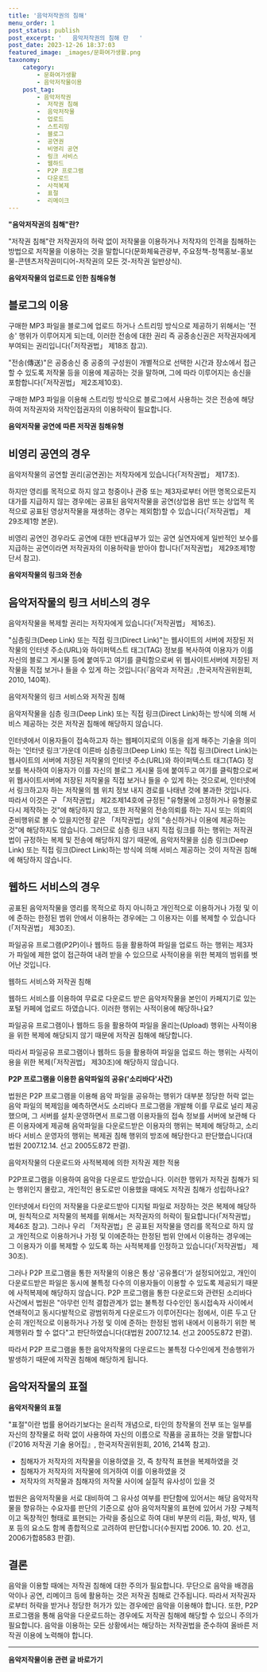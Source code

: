 ```yaml
---
title: '음악저작권의 침해'
menu_order: 1
post_status: publish
post_excerpt: '   음악저작권의 침해 란   '
post_date: 2023-12-26 18:37:03
featured_image: _images/문화여가생활.png
taxonomy:
    category:
        - 문화여가생활
        - 음악저작물이용
    post_tag:
        - 음악저작권
        -  저작권 침해
        -  음악저작물
        -  업로드
        -  스트리밍
        -  블로그
        -  공연권
        -  비영리 공연
        -  링크 서비스
        -  웹하드
        -  P2P 프로그램
        -  다운로드
        -  사적복제
        -  표절
        -  리메이크
---
```



**"음악저작권의 침해"란?**

"저작권 침해"란 저작권자의 허락 없이 저작물을 이용하거나 저작자의 인격을 침해하는 방법으로 저작물을 이용하는 것을 말합니다(문화체육관광부, 주요정책-청책홍보-홍보물-콘텐츠저작권미디어-저작권의 모든 것-저작권 일반상식). 

**음악저작물의 업로드로 인한 침해유형**

## 블로그의 이용

구매한 MP3 파일을 블로그에 업로드 하거나 스트리밍 방식으로 제공하기 위해서는 '전송' 행위가 이루어지게 되는데, 이러한 전송에 대한 권리 즉 공중송신권은 저작권자에게 부여되는 권리입니다(「저작권법」 제18조 참고).

"전송(傳送)"은 공중송신 중 공중의 구성원이 개별적으로 선택한 시간과 장소에서 접근할 수 있도록 저작물 등을 이용에 제공하는 것을 말하며, 그에 따라 이루어지는 송신을 포함합니다(「저작권법」 제2조제10호).

구매한 MP3 파일을 이용해 스트리밍 방식으로 블로그에서 사용하는 것은 전송에 해당하여 저작권자와 저작인접권자의 이용허락이 필요합니다.

**음악저작물 공연에 따른 저작권 침해유형**

## 비영리 공연의 경우

음악저작물의 공연할 권리(공연권)는 저작자에게 있습니다(「저작권법」 제17조).

하지만 영리를 목적으로 하지 않고 청중이나 관중 또는 제3자로부터 어떤 명목으로든지 대가를 지급하지 않는 경우에는 공표된 음악저작물을 공연(상업용 음반 또는 상업적 목적으로 공표된 영상저작물을 재생하는 경우는 제외함)할 수 있습니다(「저작권법」 제29조제1항 본문).

비영리 공연인 경우라도 공연에 대한 반대급부가 있는 공연 실연자에게 일반적인 보수를 지급하는 공연이라면 저작권자의 이용허락을 받아야 합니다(「저작권법」 제29조제1항 단서 참고).

**음악저작물의 링크와 전송**

## 음악저작물의 링크 서비스의 경우

음악저작물을 복제할 권리는 저작자에게 있습니다(「저작권법」 제16조).

"심층링크(Deep Link) 또는 직접 링크(Direct Link)"는 웹사이트의 서버에 저장된 저작물의 인터넷 주소(URL)와 하이퍼텍스트 태그(TAG) 정보를 복사하여 이용자가 이를 자신의 블로그 게시물 등에 붙여두고 여기를 클릭함으로써 위 웹사이트서버에 저장된 저작물을 직접 보거나 들을 수 있게 하는 것입니다(『음악과 저작권』,한국저작권위원회, 2010, 140쪽).

음악저작물의 링크 서비스와 저작권 침해

음악저작물을 심층 링크(Deep Link) 또는 직접 링크(Direct Link)하는 방식에 의해 서비스 제공하는 것은 저작권 침해에 해당하지 않습니다.

인터넷에서 이용자들이 접속하고자 하는 웹페이지로의 이동을 쉽게 해주는 기술을 의미하는 '인터넷 링크'가운데 이른바 심층링크(Deep Link) 또는 직접 링크(Direct Link)는 웹사이트의 서버에 저장된 저작물의 인터넷 주소(URL)와 하이퍼텍스트 태그(TAG) 정보를 복사하여 이용자가 이를 자신의 블로그 게시물 등에 붙여두고 여기를 클릭함으로써 위 웹사이트서버에 저장된 저작물을 직접 보거나 들을 수 있게 하는 것으로써, 인터넷에서 링크하고자 하는 저작물의 웹 위치 정보 내지 경로를 나태낸 것에 불과한 것입니다. 따라서 이것은 구 「저작권법」 제2조제14호에 규정된 "유형물에 고정하거나 유형물로 다시 제작하는 것"에 해당하지 않고, 또한 저작물의 전송의뢰를 하는 지시 또는 의뢰의 준비행위로 볼 수 있을지언정 같은 「저작권법」상의 "송신하거나 이용에 제공하는 것"에 해당하지도 않습니다. 그러므로 심층 링크 내지 직접 링크를 하는 행위는 저작권법이 규정하는 복제 및 전송에 해당하지 않기 때문에, 음악저작물을 심층 링크(Deep Link) 또는 직접 링크(Direct Link)하는 방식에 의해 서비스 제공하는 것이 저작권 침해에 해당하지 않습니다.

## 웹하드 서비스의 경우

공표된 음악저작물을 영리를 목적으로 하지 아니하고 개인적으로 이용하거나 가정 및 이에 준하는 한정된 범위 안에서 이용하는 경우에는 그 이용자는 이를 복제할 수 있습니다(「저작권법」 제30조).

파일공유 프로그램(P2P)이나 웹하드 등을 활용하여 파일을 업로드 하는 행위는 제3자가 파일에 제한 없이 접근하여 내려 받을 수 있으므로 사적이용을 위한 복제의 범위를 벗어난 것입니다.

웹하드 서비스와 저작권 침해

웹하드 서비스를 이용하여 무료로 다운로드 받은 음악저작물을 본인이 카페지기로 있는 포털 카페에 업로드 하였습니다. 이러한 행위는 사적이용에 해당하나요?

파일공유 프로그램이나 웹하드 등을 활용하여 파일을 올리는(Upload) 행위는 사적이용을 위한 복제에 해당되지 않기 때문에 저작권 침해에 해당합니다.

따라서 파일공유 프로그램이나 웹하드 등을 활용하여 파일을 업로드 하는 행위는 사적이용을 위한 복제(「저작권법」 제30조)에 해당하지 않습니다.

**P2P 프로그램을 이용한 음악파일의 공유('소리바다'사건)**

법원은 P2P 프로그램을 이용해 음악 파일을 공유하는 행위가 대부분 정당한 허락 없는 음악 파일의 복제임을 예측하면서도 소리바다 프로그램을 개발해 이를 무료로 널리 제공했으며, 그 서버를 설치·운영하면서 프로그램 이용자들의 접속 정보를 서버에 보관해 다른 이용자에게 제공해 음악파일을 다운로드받은 이용자의 행위는 복제에 해당하고, 소리바다 서비스 운영자의 행위는 복제권 침해 행위의 방조에 해당한다고 판단했습니다(대법원 2007.12.14. 선고 2005도872 판결).

음악저작물의 다운로드와 사적복제에 의한 저작권 제한 적용

P2P프로그램을 이용하여 음악을 다운로드 받았습니다. 이러한 행위가 저작권 침해가 되는 행위인지 몰랐고, 개인적인 용도로만 이용했을 때에도 저작권 침해가 성립하나요?

인터넷에서 타인의 저작물을 다운로드받아 디지털 파일로 저장하는 것은 복제에 해당하며, 원칙적으로 저작물의 복제를 위해서는 저작권자의 허락이 필요합니다(「저작권법」 제46조 참고). 그러나 우리 「저작권법」은 공표된 저작물을 영리를 목적으로 하지 않고 개인적으로 이용하거나 가정 및 이에준하는 한정된 범위 안에서 이용하는 경우에는 그 이용자가 이를 복제할 수 있도록 하는 사적복제를 인정하고 있습니다(「저작권법」 제30조). 

그러나 P2P 프로그램을 통한 저작물의 이용은 통상 '공유폴더'가 설정되어있고, 개인이 다운로드받은 파일은 동시에 불특정 다수의 이용자들이 이용할 수 있도록 제공되기 때문에 사적복제에 해당하지 않습니다. P2P 프로그램을 통한 다운로드와 관련된 소리바다 사건에서 법원은 "아무런 인적 결합관계가 없는 불특정 다수인인 동시접속자 사이에서 연쇄적이고 동시다발적으로 광범위하게 다운로드가 이루어진다는 점에서, 이른 두고 단순히 개인적으로 이용하거나 가정 및 이에 준하는 한정된 범위 내에서 이용하기 위한 복제행위라 할 수 없다"고 판단하였습니다(대법원 2007.12.14. 선고 2005도872 판결).

따라서 P2P 프로그램을 통한 음악저작물의 다운로드는 불특정 다수인에게 전송행위가 발생하기 때문에 저작권 침해에 해당하게 됩니다.

## 음악저작물의 표절

**음악저작물의 표절**

"표절"이란 법률 용어라기보다는 윤리적 개념으로, 타인의 창작물의 전부 또는 일부를 자신의 창작물로 허락 없이 사용하여 자신의 이름으로 작품을 공표하는 것을 말합니다(『2016 저작권 기술 용어집』, 한국저작권위원회, 2016, 214쪽 참고).

- 침해자가 저작자의 저작물을 이용하였을 것, 즉 창작적 표현을 복제하였을 것
- 침해자가 저작자의 저작물에 의거하여 이를 이용하였을 것
- 저작자의 저작물과 침해자의 저작물 사이에 실질적 유사성이 있을 것

법원은 음악저작물을 서로 대비하여 그 유사성 여부를 판단함에 있어서는 해당 음악저작물을 향유하는 수요자를 판단의 기준으로 삼아 음악저작물의 표현에 있어서 가장 구체적이고 독창적인 형태로 표현되는 가락을 중심으로 하여 대비 부분의 리듬, 화성, 박자, 템포 등의 요소도 함께 종합적으로 고려하여 판단합니다(수원지법 2006. 10. 20. 선고, 2006가합8583 판결).

## 결론

음악을 이용할 때에는 저작권 침해에 대한 주의가 필요합니다. 무단으로 음악을 배경음악이나 공연, 리메이크 등에 활용하는 것은 저작권 침해로 간주됩니다. 따라서 저작권자로부터 허락을 받거나 정당한 허가가 있는 경우에만 음악을 이용해야 합니다. 또한, P2P 프로그램을 통해 음악을 다운로드하는 경우에도 저작권 침해에 해당할 수 있으니 주의가 필요합니다. 음악을 이용하는 모든 상황에서는 해당하는 저작권법을 준수하여 올바른 저작권 이용에 노력해야 합니다.
<!-- wp:separator -->
<hr class="wp-block-separator has-alpha-channel-opacity"/>
<!-- /wp:separator -->

<!-- wp:group {"backgroundColor":"base","layout":{"type":"constrained"}} -->
<div class="wp-block-group has-base-background-color has-background"><!-- wp:paragraph {"align":"center","fontSize":"medium"} -->
<p class="has-text-align-center has-large-font-size"><strong>음악저작물이용 관련 글 바로가기</strong></p>
<!-- /wp:paragraph -->


<!-- wp:latest-posts
{"categories":[{"id":15931,"count":19,"description":"","link":"https://uknowlaw.com/category/%ec%9d%8c%ec%95%85%ec%a0%80%ec%9e%91%eb%ac%bc%ec%9d%b4%ec%9a%a9/","name":"음악저작물이용","slug":"음악저작물이용","taxonomy":"category","parent":0,"meta":[],"_links":{"self":[{"href":"https://uknowlaw.com/wp-json/wp/v2/categories/15931"}],"collection":[{"href":"https://uknowlaw.com/wp-json/wp/v2/categories"}],"about":[{"href":"https://uknowlaw.com/wp-json/wp/v2/taxonomies/category"}],"wp:post_type":[{"href":"https://uknowlaw.com/wp-json/wp/v2/posts?categories=15931"}],"curies":[{"name":"wp","href":"https://api.w.org/{rel}","templated":true}]}}],"postsToShow":100,"excerptLength":28,"postLayout":"grid","columns":2,"featuredImageAlign":"left","featuredImageSizeSlug":"large","fontSize":"small"} /--></div>
<!-- /wp:group -->